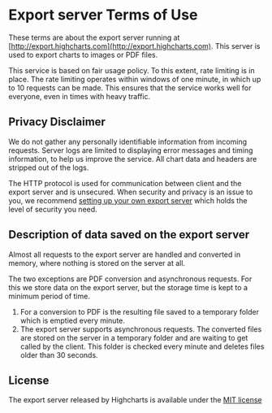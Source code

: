 Export server Terms of Use 
=============

These terms are about the export server running at [http://export.highcharts.com](http://export.highcharts.com). This server is used to export charts to images or PDF files.

This service is based on fair usage policy. To this extent, rate limiting is in place. The rate limiting operates within windows of one minute, in which up to 10 requests can be made. This ensures that the service works well for everyone, even in times with heavy traffic.

Privacy Disclaimer
------------------

We do not gather any personally identifiable information from incoming requests. Server logs are limited to displaying error messages and timing information, to help us improve the service. All chart data and headers are stripped out of the logs.

The HTTP protocol is used for communication between client and the export server and is unsecured. When security and privacy is an issue to you, we recommend [setting up your own export server](docs/export-module/setting-up-the-server) which holds the level of security you need. 

Description of data saved on the export server
----------------------------------------------

Almost all requests to the export server are handled and converted in memory, where nothing is stored on the server at all.

The two exceptions are PDF conversion and asynchronous requests. For this we store data on the export server, but the storage time is kept to a minimum period of time. 

1.  For a conversion to PDF is the resulting file saved to a temporary folder which is emptied every minute. 
2.  The export server supports asynchronous requests. The converted files are stored on the server in a temporary folder and are waiting to get called by the client. This folder is checked every minute and deletes files older than 30 seconds.

License
-------

The export server released by Highcharts is available under the [MIT license](https://raw.githubusercontent.com/highcharts/node-export-server/master/LICENSE)
